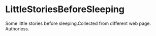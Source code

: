 # LittleStoriesBeforeSleeping
Some little stories before sleeping.Collected from different web page. Authorless. 
